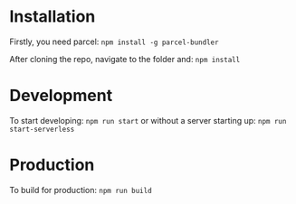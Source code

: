 # Installation

Firstly, you need parcel:
```npm install -g parcel-bundler```

After cloning the repo, navigate to the folder and:
```npm install```

# Development
To start developing:
```npm run start```
or without a server starting up:
```npm run start-serverless```

# Production
To build for production:
```npm run build```